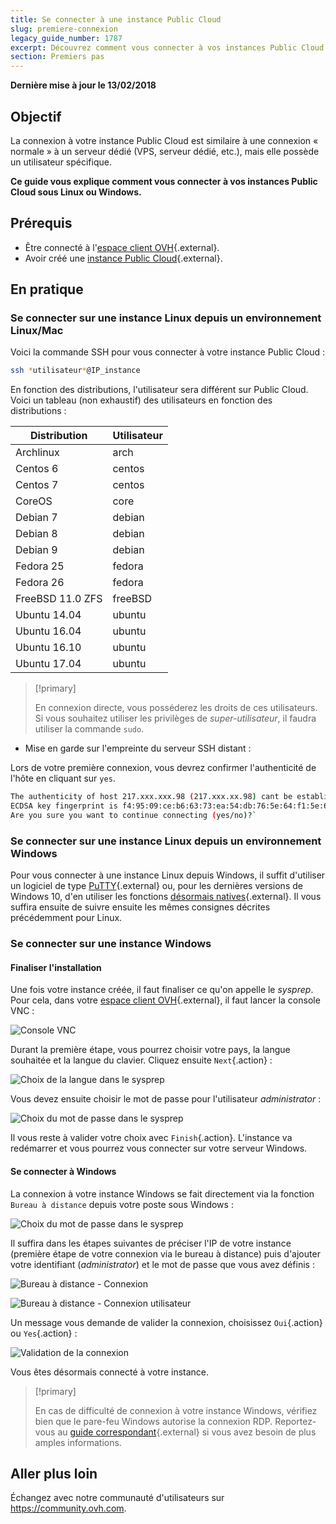 ```yaml
---
title: Se connecter à une instance Public Cloud
slug: premiere-connexion
legacy_guide_number: 1787
excerpt: Découvrez comment vous connecter à vos instances Public Cloud
section: Premiers pas
---
```


**Dernière mise à jour le 13/02/2018**

## Objectif

La connexion à votre instance Public Cloud est similaire à une connexion « normale » à un serveur dédié (VPS, serveur dédié, etc.), mais elle possède un utilisateur spécifique.

**Ce guide vous explique comment vous connecter à vos instances Public Cloud sous Linux ou Windows.**


## Prérequis

- Être connecté à l'[espace client OVH](https://www.ovh.com/auth/?action=gotomanager){.external}.
- Avoir créé une [instance Public Cloud](https://www.ovh.com/fr/public-cloud/instances/){.external}.


## En pratique

### Se connecter sur une instance Linux depuis un environnement Linux/Mac

Voici la commande SSH pour vous connecter à votre instance Public Cloud :

```sh
ssh *utilisateur*@IP_instance
```

En fonction des distributions, l'utilisateur sera différent sur Public Cloud. Voici un tableau (non exhaustif) des utilisateurs en fonction des distributions :

|Distribution|Utilisateur|
|---|---|
|Archlinux|arch|
|Centos 6|centos|
|Centos 7|centos|
|CoreOS|core|
|Debian 7|debian|
|Debian 8|debian|
|Debian 9|debian|
|Fedora 25|fedora|
|Fedora 26|fedora|
|FreeBSD 11.0 ZFS|freeBSD|
|Ubuntu 14.04|ubuntu|
|Ubuntu 16.04|ubuntu|
|Ubuntu 16.10|ubuntu|
|Ubuntu 17.04|ubuntu|

> [!primary]
>
> En connexion directe, vous posséderez les droits de ces utilisateurs. Si vous souhaitez utiliser les privilèges de *super-utilisateur*, il faudra utiliser la commande `sudo`.
>


- Mise en garde sur l'empreinte du serveur SSH distant :

Lors de votre première connexion, vous devrez confirmer l'authenticité de l'hôte en cliquant sur `yes`.

```sh
The authenticity of host 217.xxx.xxx.98 (217.xxx.xx.98) cant be established.
ECDSA key fingerprint is f4:95:09:ce:b6:63:73:ea:54:db:76:5e:64:f1:5e:6d.
Are you sure you want to continue connecting (yes/no)?`
```


### Se connecter sur une instance Linux depuis un environnement Windows

Pour vous connecter à une instance Linux depuis Windows, il suffit d'utiliser un logiciel de type [PuTTY](https://www.putty.org/){.external} ou, pour les dernières versions de Windows 10, d'en utiliser les fonctions [désormais natives](https://docs.microsoft.com/en-us/windows/wsl/about){.external}. Il vous suffira ensuite de suivre ensuite les mêmes consignes décrites précédemment pour Linux.


### Se connecter sur une instance Windows

#### Finaliser l'installation

Une fois votre instance créée, il faut finaliser ce qu'on appelle le *sysprep*. Pour cela, dans votre [espace client OVH](https://www.ovh.com/auth/?action=gotomanager){.external}, il faut lancer la console VNC :

![Console VNC](images/vnc_console.png)

Durant la première étape, vous pourrez choisir votre pays, la langue souhaitée et la langue du clavier. Cliquez ensuite `Next`{.action} :

![Choix de la langue dans le sysprep](images/sysprep_first_step.png)

Vous devez ensuite choisir le mot de passe pour l'utilisateur *administrator* :

![Choix du mot de passe dans le sysprep](images/sysprep_first_step.png)

Il vous reste à valider votre choix avec `Finish`{.action}. L'instance va redémarrer et vous pourrez vous connecter sur votre serveur Windows.


#### Se connecter à Windows

La connexion à votre instance Windows se fait directement via la fonction `Bureau à distance` depuis votre poste sous Windows :

![Choix du mot de passe dans le sysprep](images/remote_desktop.png)

Il suffira dans les étapes suivantes de préciser l'IP de votre instance (première étape de votre connexion via le bureau à distance) puis d'ajouter votre identifiant (*administrator*) et le mot de passe que vous avez définis :

![Bureau à distance - Connexion](images/remote_desktop_connection_IP.png)

![Bureau à distance - Connexion utilisateur](images/remote_desktop_connection_user.png)

Un message vous demande de valider la connexion, choisissez `Oui`{.action} ou `Yes`{.action} :

![Validation de la connexion](images/connection_validation.png)

Vous êtes désormais connecté à votre instance.

> [!primary]
>
> En cas de difficulté de connexion à votre instance Windows, vérifiez bien que le pare-feu Windows autorise la connexion RDP. Reportez-vous au [guide correspondant](https://docs.ovh.com/fr/vps/windows-first-config/){.external} si vous avez besoin de plus amples informations.
>


## Aller plus loin

Échangez avec notre communauté d'utilisateurs sur <https://community.ovh.com>.